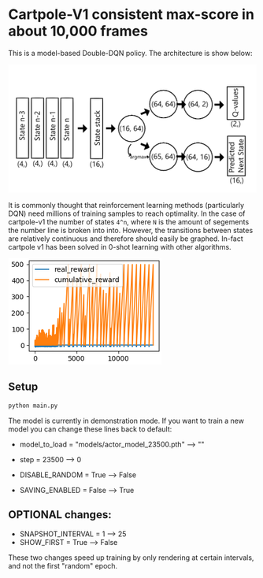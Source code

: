 # Cartpole-V1 consistent max-score in about 10,000 frames

This is a model-based Double-DQN policy. The architecture is show below:

![Architecture](images/model_architecture.png)

It is commonly thought that reinforcement learning methods (particularly DQN) need millions of training samples to reach optimality.
In the case of cartpole-v1 the number of states `4^n`, where `N` is the amount of segements the number line is broken into into. However, the transitions between states are relatively continuous and therefore should easily be graphed. In-fact cartpole v1 has been solved in 0-shot learning with other algorithms.

![Cumulative Reward](images/cumulative_reward.png)

## Setup

```python
python main.py
```

The model is currently in demonstration mode. If you want to train a new model you can change these lines back to default:

- model_to_load = "models/actor_model_23500.pth" --> ""

- step = 23500 --> 0

- DISABLE_RANDOM = True --> False

- SAVING_ENABLED = False --> True


## OPTIONAL changes:
- SNAPSHOT_INTERVAL = 1 --> 25
- SHOW_FIRST = True --> False

These two changes speed up training by only rendering at certain intervals, and not the first "random" epoch.

